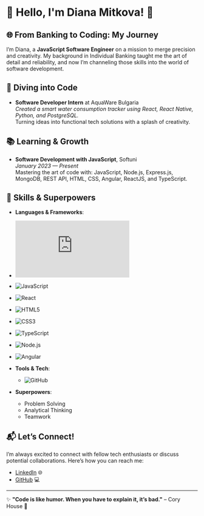 # 🌟 Hello, I'm Diana Mitkova! 🌟

## 🌐 From Banking to Coding: My Journey
I’m Diana, a **JavaScript Software Engineer** on a mission to merge precision and creativity. My background in Individual Banking taught me the art of detail and reliability, and now I’m channeling those skills into the world of software development.

## 🚀 Diving into Code
- **Software Developer Intern** at AquaWare Bulgaria  
  *Created a smart water consumption tracker using React, React Native, Python, and PostgreSQL.*  
  Turning ideas into functional tech solutions with a splash of creativity.

## 📚 Learning & Growth
- **Software Development with JavaScript**, Softuni  
  *January 2023 — Present*  
  Mastering the art of code with: JavaScript, Node.js, Express.js, MongoDB, REST API, HTML, CSS, Angular, ReactJS, and TypeScript.

## 🌟 Skills & Superpowers
- **Languages & Frameworks**:
 - ![JavaScript](https://cdn.jsdelivr.net/npm/devicons@1.8.0/devicon/devicon.min.css)
 - ![JavaScript](https://cdn.jsdelivr.net/npm/devicons@1.8.0/icons/javascript/javascript-original.svg)
  - ![React](https://cdn.jsdelivr.net/npm/devicons@1.8.0/icons/react/react-original.svg)
  - ![HTML5](https://cdn.jsdelivr.net/npm/devicons@1.8.0/icons/html5/html5-original.svg)
  - ![CSS3](https://cdn.jsdelivr.net/npm/devicons@1.8.0/icons/css3/css3-original.svg)
  - ![TypeScript](https://cdn.jsdelivr.net/npm/devicons@1.8.0/icons/typescript/typescript-original.svg)
  - ![Node.js](https://cdn.jsdelivr.net/npm/devicons@1.8.0/icons/nodejs/nodejs-original.svg)
  - ![Angular](https://cdn.jsdelivr.net/npm/devicons@1.8.0/icons/angular/angular-original.svg)

- **Tools & Tech**:
  - ![GitHub](https://cdn.jsdelivr.net/npm/devicons@1.8.0/icons/github/github-original.svg)

- **Superpowers**:
  - Problem Solving
  - Analytical Thinking
  - Teamwork

## 📬 Let’s Connect!
I’m always excited to connect with fellow tech enthusiasts or discuss potential collaborations. Here’s how you can reach me:
- [LinkedIn](#) 🌐
- [GitHub](#) 💻

---

✨ **"Code is like humor. When you have to explain it, it’s bad."** – Cory House  🚀
